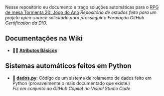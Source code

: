Nesse repositório eu documento e trago soluções automáticas para o [RPG de mesa Tormenta 20: Jogo do Ano](https://jamboeditora.com.br/produto/tormenta20-edicao-jogo-do-ano/)
_Repositório de estudos feito para um projeto open-source solicitado para prosseguir a Formação GitHub Certification da DIO._  

## Documentações na Wiki
- **🏋️‍♂️ [Atributos Básicos](https://github.com/joaocvteixeira/tormenta-20/wiki/Atributos-Básicos)**

## Sistemas automáticos feitos em Python
- **🎲 [dados.py](https://github.com/joaocvteixeira/tormenta-20/blob/main/dados.py)**: Código de um sistema de rolamento de dados feito em Python (provavelmente o mais documentado que existe.)  
_Fiz em conjunto ao GitHub Copilot no Visual Studio Code_
